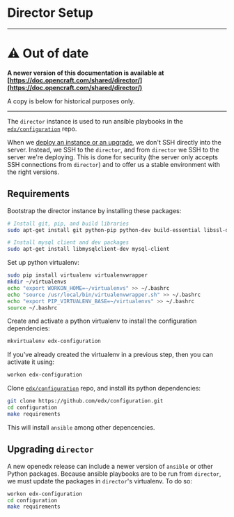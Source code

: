 Director Setup
==============

--------------------------

⚠️ Out of date
=============

**A newer version of this documentation is available at [https://doc.opencraft.com/shared/director/](https://doc.opencraft.com/shared/director/)**

A copy is below for historical purposes only.

--------------------------

The `director` instance is used to run ansible playbooks in the
[`edx/configuration`](https://github.com/edx/configuration) repo.

When we [deploy an instance or an upgrade](../openstack-openedx/production-deployment.md), we don't SSH directly into the server.
Instead, we SSH to the `director`, and from `director` we SSH to the server we're deploying.
This is done for security (the server only accepts SSH connections from `director`) and to offer us a stable environment with the right versions.

Requirements
------------

Bootstrap the director instance by installing these packages:

```bash
# Install git, pip, and build libraries
sudo apt-get install git python-pip python-dev build-essential libssl-dev libffi-dev

# Install mysql client and dev packages
sudo apt-get install libmysqlclient-dev mysql-client
```

Set up python virtualenv:

```bash
sudo pip install virtualenv virtualenvwrapper
mkdir ~/virtualenvs
echo "export WORKON_HOME=~/virtualenvs" >> ~/.bashrc
echo "source /usr/local/bin/virtualenvwrapper.sh" >> ~/.bashrc
echo "export PIP_VIRTUALENV_BASE=~/virtualenvs" >> ~/.bashrc
source ~/.bashrc
```

Create and activate a python virtualenv to install the configuration dependencies:

```bash
mkvirtualenv edx-configuration
```

If you've already created the virtualenv in a previous step, then you can activate it using:

```bash
workon edx-configuration
```

Clone [`edx/configuration`](https://github.com/edx/configuration) repo, and install its python dependencies:

```bash
git clone https://github.com/edx/configuration.git
cd configuration
make requirements
```

This will install `ansible` among other depencencies.


Upgrading `director`
--------------------

A new openedx release can include a newer version of `ansible` or other Python packages. Because ansible playbooks are to be run from `director`, we must update the packages in `director`'s virtualenv. To do so:

```bash
workon edx-configuration
cd configuration
make requirements
```
